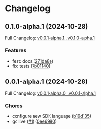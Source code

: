 # Changelog

## 0.1.0-alpha.1 (2024-10-28)

Full Changelog: [v0.0.1-alpha.1...v0.1.0-alpha.1](https://github.com/Dizzzmas/sst-url-shortener-go-sdk/compare/v0.0.1-alpha.1...v0.1.0-alpha.1)

### Features

* feat: docs ([271da8e](https://github.com/Dizzzmas/sst-url-shortener-go-sdk/commit/271da8ea6eed065d87f771d1ea34e7539d933dc5))
* fix: tests ([7b01140](https://github.com/Dizzzmas/sst-url-shortener-go-sdk/commit/7b0114011d6fb8aed5fbe7255200a8321e62b7cc))

## 0.0.1-alpha.1 (2024-10-28)

Full Changelog: [v0.0.1-alpha.0...v0.0.1-alpha.1](https://github.com/Dizzzmas/sst-url-shortener-go-sdk/compare/v0.0.1-alpha.0...v0.0.1-alpha.1)

### Chores

* configure new SDK language ([b19d135](https://github.com/Dizzzmas/sst-url-shortener-go-sdk/commit/b19d1356e066bcbdfe21b630cd0999fd760e625b))
* go live ([#1](https://github.com/Dizzzmas/sst-url-shortener-go-sdk/issues/1)) ([0ee6980](https://github.com/Dizzzmas/sst-url-shortener-go-sdk/commit/0ee698067c47493159027543277a51ec6a1b581c))
